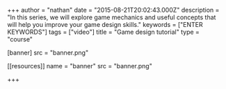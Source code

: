 +++
author = "nathan"
date = "2015-08-21T20:02:43.000Z"
description = "In this series, we will explore game mechanics and useful concepts that will help you improve your game design skills."
keywords = ["ENTER KEYWORDS"]
tags = ["video"]
title = "Game design tutorial"
type = "course"

[banner]
  src = "banner.png"

[[resources]]
  name = "banner"
  src = "banner.png"

+++
